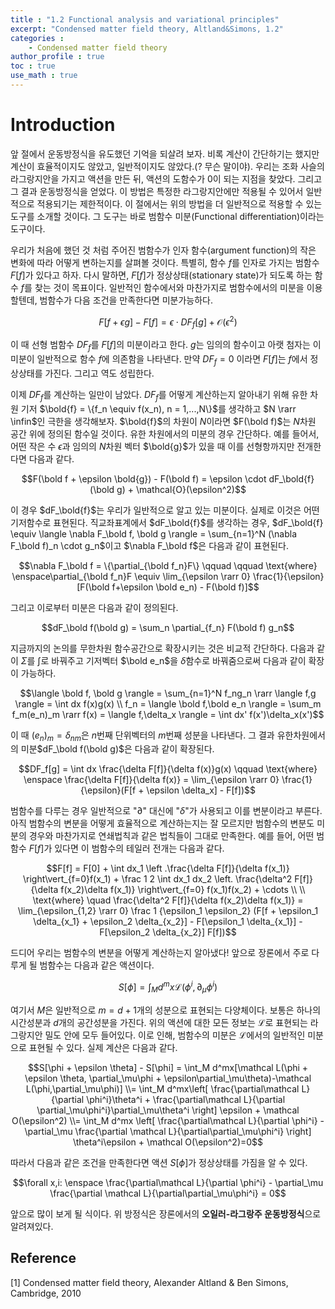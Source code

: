 ```yaml
---
title : "1.2 Functional analysis and variational principles"
excerpt: "Condensed matter field theory, Altland&Simons, 1.2"
categories :
    - Condensed matter field theory
author_profile : true
toc : true
use_math : true
---
```


# Introduction

앞 절에서 운동방정식을 유도했던 기억을 되살려 보자. 비록 계산이 간단하기는 했지만 계산이 효율적이지도 않았고, 일반적이지도 않았다.(?  무슨 말이야). 우리는 조화 사슬의 라그랑지안을 가지고 액션을 만든 뒤, 액션의 도함수가 0이 되는 지점을 찾았다. 그리고 그 결과 운동방정식을 얻었다. 이 방법은 특정한 라그랑지안에만 적용될 수 있어서 일반적으로 적용되기는 제한적이다. 이 절에서는 위의 방법을 더 일반적으로 적용할 수 있는 도구를 소개할 것이다. 그 도구는 바로 범함수 미분(Functional differentiation)이라는 도구이다.

우리가 처음에 했던 것 처럼 주어진 범함수가 인자 함수(argument function)의 작은 변화에 따라 어떻게 변하는지를 살펴볼 것이다. 특별히, 함수 $f$를 인자로 가지는 범함수 $F[f]$가 있다고 하자. 다시 말하면, $F[f]$가 정상상태(stationary state)가 되도록 하는 함수 $f$를 찾는 것이 목표이다. 일반적인 함수에서와 마찬가지로 범함수에서의 미분을 이용할텐데, 범함수가 다음 조건을 만족한다면 미분가능하다.

$$F[f+\epsilon g] - F[f] = \epsilon \cdot DF_f[g] + \mathcal{O}(\epsilon^2)$$

이 때 선형 범함수 $DF_f$를 $F[f]$의 미분이라고 한다. $g$는 임의의 함수이고 아랫 첨자는 이 미분이 일반적으로 함수 $f$에 의존함을 나타낸다. 만약 $DF_f=0$ 이라면 $F[f]$는 $f$에서 정상상태를 가진다. 그리고 역도 성립한다.

이제 $DF_f$를 계산하는 일만이 남았다. $DF_f$를 어떻게 계산하는지 알아내기 위해 유한 차원 기저 $\bold{f} = \{f_n \equiv f(x_n), n = 1,...,N\}$를 생각하고 $N \rarr \infin$인 극한을 생각해보자.  $\bold{f}$의 차원이 $N$이라면 $F(\bold f)$는 $N$차원 공간 위에 정의된 함수일 것이다. 유한 차원에서의 미분의 경우 간단하다. 예를 들어서, 어떤 작은 수 $\epsilon$과 임의의 $N$차원 벡터 $\bold{g}$가 있을 때 이를 선형항까지만 전개한다면 다음과 같다.

$$F(\bold f + \epsilon \bold{g}) - F(\bold f) = \epsilon \cdot dF_\bold{f}(\bold g) + \mathcal{O}(\epsilon^2)$$

이 경우 $dF_\bold{f}$는 우리가 일반적으로 알고 있는 미분이다. 실제로 이것은 어떤 기저함수로 표현된다. 직교좌표계에서 $dF_\bold{f}$를 생각하는 경우, $dF_\bold{f} \equiv \langle \nabla F_\bold f, \bold g \rangle = \sum_{n=1}^N (\nabla F_\bold f)_n \cdot g_n$이고 $\nabla F_\bold f$은 다음과 같이 표현된다.

$$\nabla F_\bold f = \{\partial_{\bold f_n}F\} \qquad \qquad \text{where} \enspace\partial_{\bold f_n}F \equiv \lim_{\epsilon \rarr 0} \frac{1}{\epsilon} [F(\bold f+\epsilon \bold e_n) - F(\bold f)]$$

그리고 이로부터 미분은 다음과 같이 정의된다.

$$dF_\bold f(\bold g) = \sum_n \partial_{f_n} F(\bold f) g_n$$

지금까지의 논의를 무한차원 함수공간으로 확장시키는 것은 비교적 간단하다. 다음과 같이 $\Sigma$를 $\int$로 바꿔주고 기저벡터 $\bold e_n$을 $\delta$함수로 바꿔줌으로써 다음과 같이 확장이 가능하다.

$$\langle \bold f, \bold g \rangle = \sum_{n=1}^N f_ng_n \rarr \langle f,g \rangle = \int dx f(x)g(x)
\\
f_n = \langle \bold f,\bold e_n \rangle = \sum_m f_m(e_n)_m \rarr f(x) = \langle f,\delta_x \rangle = \int dx' f(x')\delta_x(x')$$

 이 때 $(e_n)_m = \delta_{nm}$은 $n$번째 단위벡터의 $m$번째 성분을 나타낸다. 그 결과 유한차원에서의 미분$dF_\bold f(\bold g)$은 다음과 같이 확장된다.

$$DF_f[g] = \int dx \frac{\delta F[f]}{\delta f(x)}g(x) \qquad \text{where} \enspace \frac{\delta F[f]}{\delta f(x)} = \lim_{\epsilon \rarr 0} \frac{1}{\epsilon}(F[f + \epsilon \delta_x] - F[f])$$

범함수를 다루는 경우 일반적으로 "$\partial$" 대신에 "$\delta$"가 사용되고 이를 변분이라고 부른다. 아직 범함수의 변분을 어떻게 효율적으로 계산하는지는 잘 모르지만 범함수의 변분도 미분의 경우와 마찬가지로 연쇄법칙과 같은 법칙들이 그대로 만족한다. 예를 들어, 어떤 범함수 $F[f]$가 있다면 이 범함수의 테일러 전개는 다음과 같다.

$$F[f] = F[0] + \int dx_1 \left .\frac{\delta F[f]}{\delta f(x_1)} \right\vert_{f=0}f(x_1) + \frac 1 2 \int dx_1 dx_2 \left. \frac{\delta^2 F[f]}{\delta f(x_2)\delta f(x_1)} \right\vert_{f=0} f(x_1)f(x_2) + \cdots
\\
\\
\text{where} \quad
\frac{\delta^2 F[f]}{\delta f(x_2)\delta f(x_1)} = \lim_{\epsilon_{1,2} \rarr 0} \frac 1 {\epsilon_1 \epsilon_2} (F[f + \epsilon_1 \delta_{x_1} + \epsilon_2 \delta_{x_2}] - F[\epsilon_1 \delta_{x_1}] - F[\epsilon_2 \delta_{x_2}] F[f])$$

드디어 우리는 범함수의 변분을 어떻게 계산하는지 알아냈다! 앞으로 장론에서 주로 다루게 될 범함수는 다음과 같은 액션이다.

$$S[\phi] = \int_M d^mx \mathcal{L}(\phi^i,\partial_\mu\phi^i)$$

여기서 $M$은 일반적으로 $m=d+1$개의 성분으로 표현되는 다양체이다. 보통은 하나의 시간성분과 $d$개의 공간성분을 가진다. 위의 액션에 대한 모든 정보는 $\mathcal L$로 표현되는 라그랑지안 밀도 안에 모두 들어있다. 이로 인해, 범함수의 미분은 $\mathcal L$에서의 일반적인 미분으로 표현될 수 있다. 실제 계산은 다음과 같다.

$$S[\phi + \epsilon \theta] - S[\phi] = \int_M d^mx[\mathcal L(\phi + \epsilon \theta, \partial_\mu\phi + \epsilon\partial_\mu\theta)-\mathcal L(\phi,\partial_\mu\phi)]
\\= \int_M d^mx\left[ \frac{\partial\mathcal L}{\partial \phi^i}\theta^i + \frac{\partial\mathcal L}{\partial \partial_\mu\phi^i}\partial_\mu\theta^i \right] \epsilon + \mathcal O(\epsilon^2)
\\=
\int_M d^mx \left[ \frac{\partial\mathcal L}{\partial \phi^i} - \partial_\mu \frac{\partial \mathcal L}{\partial\partial_\mu\phi^i} \right] \theta^i\epsilon + \mathcal O(\epsilon^2)=0$$

따라서 다음과 같은 조건을 만족한다면 액션 $S[\phi]$가 정상상태를 가짐을 알 수 있다.

$$\forall x,i: \enspace
\frac{\partial\mathcal L}{\partial \phi^i} - \partial_\mu \frac{\partial \mathcal L}{\partial\partial_\mu\phi^i} = 0$$

앞으로 많이 보게 될 식이다. 위 방정식은 장론에서의 **오일러-라그랑주 운동방정식**으로 알려져있다.

## Reference

[1] Condensed matter field theory, Alexander Altland & Ben Simons, Cambridge, 2010